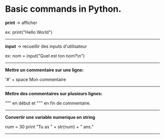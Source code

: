 # Basic commands in Python. 

**print** -> afficher 

ex: print("Hello World")

------

**input** -> recueillir des inputs d'utilisateur

ex:  nom = input("Quel est ton nom?\n")

------

**Mettre un commentaire sur une ligne:**

'#' + space Mon commentaire

-----

**Mettre des commentaires sur plusieurs lignes:**

""" en début et """ en fin de commentaire.

------

**Convertir une variable numerique en string**

num = 30
print "Tu as " + str(num) + " ans."

-------
